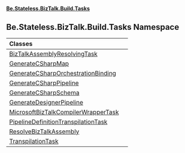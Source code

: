 #### [Be.Stateless.BizTalk.Build.Tasks](README.md 'README')

## Be.Stateless.BizTalk.Build.Tasks Namespace

| Classes | |
| :--- | :--- |
| [BizTalkAssemblyResolvingTask](BizTalkAssemblyResolvingTask.md 'Be.Stateless.BizTalk.Build.Tasks.BizTalkAssemblyResolvingTask') | |
| [GenerateCSharpMap](GenerateCSharpMap.md 'Be.Stateless.BizTalk.Build.Tasks.GenerateCSharpMap') | |
| [GenerateCSharpOrchestrationBinding](GenerateCSharpOrchestrationBinding.md 'Be.Stateless.BizTalk.Build.Tasks.GenerateCSharpOrchestrationBinding') | |
| [GenerateCSharpPipeline](GenerateCSharpPipeline.md 'Be.Stateless.BizTalk.Build.Tasks.GenerateCSharpPipeline') | |
| [GenerateCSharpSchema](GenerateCSharpSchema.md 'Be.Stateless.BizTalk.Build.Tasks.GenerateCSharpSchema') | |
| [GenerateDesignerPipeline](GenerateDesignerPipeline.md 'Be.Stateless.BizTalk.Build.Tasks.GenerateDesignerPipeline') | |
| [MicrosoftBizTalkCompilerWrapperTask](MicrosoftBizTalkCompilerWrapperTask.md 'Be.Stateless.BizTalk.Build.Tasks.MicrosoftBizTalkCompilerWrapperTask') | |
| [PipelineDefinitionTranspilationTask](PipelineDefinitionTranspilationTask.md 'Be.Stateless.BizTalk.Build.Tasks.PipelineDefinitionTranspilationTask') | |
| [ResolveBizTalkAssembly](ResolveBizTalkAssembly.md 'Be.Stateless.BizTalk.Build.Tasks.ResolveBizTalkAssembly') | |
| [TranspilationTask](TranspilationTask.md 'Be.Stateless.BizTalk.Build.Tasks.TranspilationTask') | |

